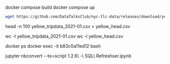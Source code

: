 
docker compose build
docker compose up 

```bash
wget https://github.com/DataTalksClub/nyc-tlc-data/releases/download/yellow/yellow_tripdata_2021-01.csv.gz 
```

 head -n 100 yellow_tripdata_2021-01.csv > yellow_head.csv

wc -l yellow_tripdata_2021-01.csv
wc -l yellow_head.csv


docker ps
docker exec -it b83c0a11ed12 bash

jupyter nbconvert --to=script 1.2.6\ -\ SQL\ Refreshser.ipynb 




